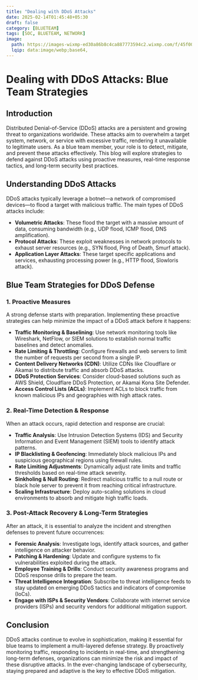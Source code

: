 ```yaml
---
title: "Dealing with DDoS Attacks"
date: 2025-02-14T01:45:48+05:30
draft: false
category: [BLUETEAM]
tags: [SOC, BLUETEAM, NETWORK]
image:
  path: https://images-wixmp-ed30a86b8c4ca887773594c2.wixmp.com/f/45f00af0-f7b9-4076-a113-b80f498f756c/dehr3pd-fbcb1e2e-f69b-4d97-a54a-f77e951998cf.jpg/v1/fill/w_1280,h_720,q_75,strp/justin_maller_wallpaper_135___2560x1440_by_gruppoktm_dehr3pd-fullview.jpg?token=eyJ0eXAiOiJKV1QiLCJhbGciOiJIUzI1NiJ9.eyJzdWIiOiJ1cm46YXBwOjdlMGQxODg5ODIyNjQzNzNhNWYwZDQxNWVhMGQyNmUwIiwiaXNzIjoidXJuOmFwcDo3ZTBkMTg4OTgyMjY0MzczYTVmMGQ0MTVlYTBkMjZlMCIsIm9iaiI6W1t7ImhlaWdodCI6Ijw9NzIwIiwicGF0aCI6IlwvZlwvNDVmMDBhZjAtZjdiOS00MDc2LWExMTMtYjgwZjQ5OGY3NTZjXC9kZWhyM3BkLWZiY2IxZTJlLWY2OWItNGQ5Ny1hNTRhLWY3N2U5NTE5OThjZi5qcGciLCJ3aWR0aCI6Ijw9MTI4MCJ9XV0sImF1ZCI6WyJ1cm46c2VydmljZTppbWFnZS5vcGVyYXRpb25zIl19.xXncLRZbA84xfwg8GqPszMLKsLClc0GI0XegM-a1iF4
  lqip: data:image/webp;base64,
---
```


# Dealing with DDoS Attacks: Blue Team Strategies

## Introduction
Distributed Denial-of-Service (DDoS) attacks are a persistent and growing threat to organizations worldwide. These attacks aim to overwhelm a target system, network, or service with excessive traffic, rendering it unavailable to legitimate users. As a blue team member, your role is to detect, mitigate, and prevent these attacks effectively. This blog will explore strategies to defend against DDoS attacks using proactive measures, real-time response tactics, and long-term security best practices.

## Understanding DDoS Attacks
DDoS attacks typically leverage a botnet—a network of compromised devices—to flood a target with malicious traffic. The main types of DDoS attacks include:

- **Volumetric Attacks**: These flood the target with a massive amount of data, consuming bandwidth (e.g., UDP flood, ICMP flood, DNS amplification).
- **Protocol Attacks**: These exploit weaknesses in network protocols to exhaust server resources (e.g., SYN flood, Ping of Death, Smurf attack).
- **Application Layer Attacks**: These target specific applications and services, exhausting processing power (e.g., HTTP flood, Slowloris attack).

## Blue Team Strategies for DDoS Defense

### 1. **Proactive Measures**
A strong defense starts with preparation. Implementing these proactive strategies can help minimize the impact of a DDoS attack before it happens:

- **Traffic Monitoring & Baselining**: Use network monitoring tools like Wireshark, NetFlow, or SIEM solutions to establish normal traffic baselines and detect anomalies.
- **Rate Limiting & Throttling**: Configure firewalls and web servers to limit the number of requests per second from a single IP.
- **Content Delivery Networks (CDN)**: Utilize CDNs like Cloudflare or Akamai to distribute traffic and absorb DDoS attacks.
- **DDoS Protection Services**: Consider cloud-based solutions such as AWS Shield, Cloudflare DDoS Protection, or Akamai Kona Site Defender.
- **Access Control Lists (ACLs)**: Implement ACLs to block traffic from known malicious IPs and geographies with high attack rates.

### 2. **Real-Time Detection & Response**
When an attack occurs, rapid detection and response are crucial:

- **Traffic Analysis**: Use Intrusion Detection Systems (IDS) and Security Information and Event Management (SIEM) tools to identify attack patterns.
- **IP Blacklisting & Geofencing**: Immediately block malicious IPs and suspicious geographical regions using firewall rules.
- **Rate Limiting Adjustments**: Dynamically adjust rate limits and traffic thresholds based on real-time attack severity.
- **Sinkholing & Null Routing**: Redirect malicious traffic to a null route or black hole server to prevent it from reaching critical infrastructure.
- **Scaling Infrastructure**: Deploy auto-scaling solutions in cloud environments to absorb and mitigate high traffic loads.

### 3. **Post-Attack Recovery & Long-Term Strategies**
After an attack, it is essential to analyze the incident and strengthen defenses to prevent future occurrences:

- **Forensic Analysis**: Investigate logs, identify attack sources, and gather intelligence on attacker behavior.
- **Patching & Hardening**: Update and configure systems to fix vulnerabilities exploited during the attack.
- **Employee Training & Drills**: Conduct security awareness programs and DDoS response drills to prepare the team.
- **Threat Intelligence Integration**: Subscribe to threat intelligence feeds to stay updated on emerging DDoS tactics and indicators of compromise (IoCs).
- **Engage with ISPs & Security Vendors**: Collaborate with internet service providers (ISPs) and security vendors for additional mitigation support.

## Conclusion
DDoS attacks continue to evolve in sophistication, making it essential for blue teams to implement a multi-layered defense strategy. By proactively monitoring traffic, responding to incidents in real-time, and strengthening long-term defenses, organizations can minimize the risk and impact of these disruptive attacks. In the ever-changing landscape of cybersecurity, staying prepared and adaptive is the key to effective DDoS mitigation.
